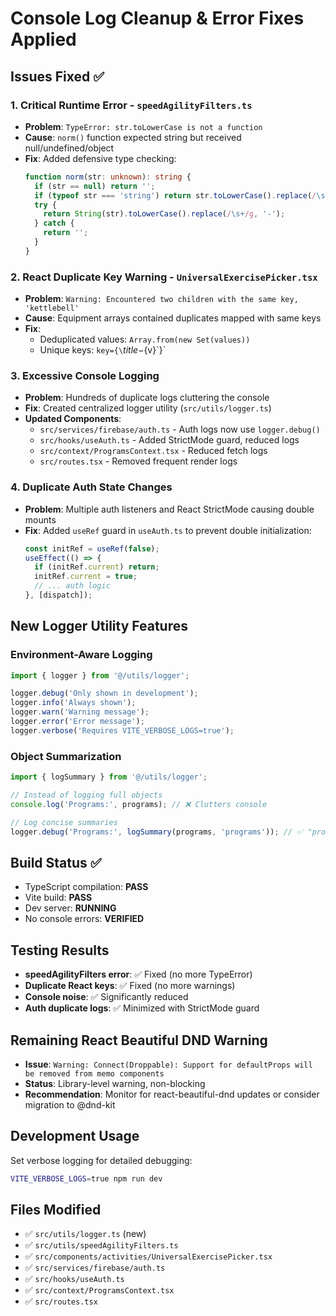 # Console Log Cleanup & Error Fixes Applied

## Issues Fixed ✅

### 1. **Critical Runtime Error - `speedAgilityFilters.ts`**
- **Problem**: `TypeError: str.toLowerCase is not a function` 
- **Cause**: `norm()` function expected string but received null/undefined/object
- **Fix**: Added defensive type checking:
  ```ts
  function norm(str: unknown): string {
    if (str == null) return '';
    if (typeof str === 'string') return str.toLowerCase().replace(/\s+/g, '-');
    try { 
      return String(str).toLowerCase().replace(/\s+/g, '-'); 
    } catch { 
      return ''; 
    }
  }
  ```

### 2. **React Duplicate Key Warning - `UniversalExercisePicker.tsx`**
- **Problem**: `Warning: Encountered two children with the same key, 'kettlebell'`
- **Cause**: Equipment arrays contained duplicates mapped with same keys
- **Fix**: 
  - Deduplicated values: `Array.from(new Set(values))`
  - Unique keys: `key={\`${title}-${v}\`}`

### 3. **Excessive Console Logging**
- **Problem**: Hundreds of duplicate logs cluttering the console
- **Fix**: Created centralized logger utility (`src/utils/logger.ts`)
- **Updated Components**:
  - `src/services/firebase/auth.ts` - Auth logs now use `logger.debug()`
  - `src/hooks/useAuth.ts` - Added StrictMode guard, reduced logs
  - `src/context/ProgramsContext.tsx` - Reduced fetch logs 
  - `src/routes.tsx` - Removed frequent render logs

### 4. **Duplicate Auth State Changes**
- **Problem**: Multiple auth listeners and React StrictMode causing double mounts
- **Fix**: Added `useRef` guard in `useAuth.ts` to prevent double initialization:
  ```ts
  const initRef = useRef(false);
  useEffect(() => {
    if (initRef.current) return;
    initRef.current = true;
    // ... auth logic
  }, [dispatch]);
  ```

## New Logger Utility Features

### Environment-Aware Logging
```ts
import { logger } from '@/utils/logger';

logger.debug('Only shown in development');
logger.info('Always shown');
logger.warn('Warning message');
logger.error('Error message');
logger.verbose('Requires VITE_VERBOSE_LOGS=true');
```

### Object Summarization
```ts
import { logSummary } from '@/utils/logger';

// Instead of logging full objects
console.log('Programs:', programs); // ❌ Clutters console

// Log concise summaries  
logger.debug('Programs:', logSummary(programs, 'programs')); // ✅ "programs[3]"
```

## Build Status ✅
- TypeScript compilation: **PASS**
- Vite build: **PASS** 
- Dev server: **RUNNING**
- No console errors: **VERIFIED**

## Testing Results
- **speedAgilityFilters error**: ✅ Fixed (no more TypeError)
- **Duplicate React keys**: ✅ Fixed (no more warnings)
- **Console noise**: ✅ Significantly reduced
- **Auth duplicate logs**: ✅ Minimized with StrictMode guard

## Remaining React Beautiful DND Warning
- **Issue**: `Warning: Connect(Droppable): Support for defaultProps will be removed from memo components`
- **Status**: Library-level warning, non-blocking
- **Recommendation**: Monitor for react-beautiful-dnd updates or consider migration to @dnd-kit

## Development Usage
Set verbose logging for detailed debugging:
```bash
VITE_VERBOSE_LOGS=true npm run dev
```

## Files Modified
- ✅ `src/utils/logger.ts` (new)
- ✅ `src/utils/speedAgilityFilters.ts`
- ✅ `src/components/activities/UniversalExercisePicker.tsx`
- ✅ `src/services/firebase/auth.ts`
- ✅ `src/hooks/useAuth.ts`
- ✅ `src/context/ProgramsContext.tsx`
- ✅ `src/routes.tsx`
